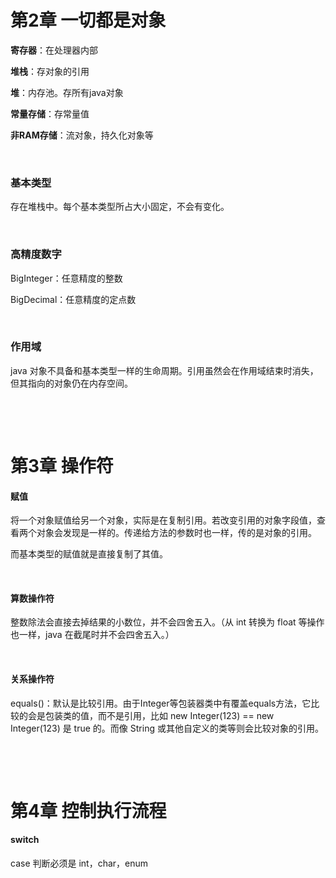 # 第2章 一切都是对象

**寄存器**：在处理器内部

**堆栈**：存对象的引用

**堆**：内存池。存所有java对象

**常量存储**：存常量值

**非RAM存储**：流对象，持久化对象等

​    

### 基本类型

存在堆栈中。每个基本类型所占大小固定，不会有变化。

​    

### 高精度数字

BigInteger：任意精度的整数 

BigDecimal：任意精度的定点数

​    

### 作用域

java 对象不具备和基本类型一样的生命周期。引用虽然会在作用域结束时消失，但其指向的对象仍在内存空间。

​    

​    

# 第3章 操作符

#### 赋值

将一个对象赋值给另一个对象，实际是在复制引用。若改变引用的对象字段值，查看两个对象会发现是一样的。传递给方法的参数时也一样，传的是对象的引用。

而基本类型的赋值就是直接复制了其值。

​    

#### 算数操作符

整数除法会直接去掉结果的小数位，并不会四舍五入。（从 int 转换为 float 等操作也一样，java 在截尾时并不会四舍五入。）

​    

#### 关系操作符

equals()：默认是比较引用。由于Integer等包装器类中有覆盖equals方法，它比较的会是包装类的值，而不是引用，比如 new Integer(123) == new Integer(123) 是 true 的。而像 String 或其他自定义的类等则会比较对象的引用。

​    

​    

# 第4章 控制执行流程

#### switch

case 判断必须是 int，char，enum
